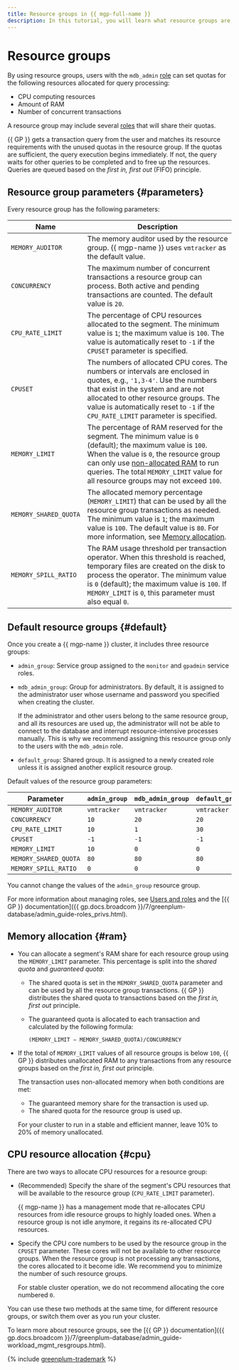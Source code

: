 ```yaml
---
title: Resource groups in {{ mgp-full-name }}
description: In this tutorial, you will learn what resource groups are, what parameters they have, and how memory is allocated between them.
---
```


# Resource groups

By using resource groups, users with the `mdb_admin` [role](cluster-users.md#mdb_admin) can set quotas for the following resources allocated for query processing:

* CPU computing resources
* Amount of RAM
* Number of concurrent transactions

A resource group may include several [roles](cluster-users.md) that will share their quotas.


{{ GP }} gets a transaction query from the user and matches its resource requirements with the unused quotas in the resource group. If the quotas are sufficient, the query execution begins immediately. If not, the query waits for other queries to be completed and to free up the resources. Queries are queued based on the _first in, first out_ (FIFO) principle.

## Resource group parameters {#parameters}

Every resource group has the following parameters:

| Name            | Description |
| -----               | ----- |
| `MEMORY_AUDITOR`      | The memory auditor used by the resource group. {{ mgp-name }} uses `vmtracker` as the default value. |
| `CONCURRENCY`         | The maximum number of concurrent transactions a resource group can process. Both active and pending transactions are counted. The default value is `20`. |
| `CPU_RATE_LIMIT`      | The percentage of CPU resources allocated to the segment. The minimum value is `1`; the maximum value is `100`. The value is automatically reset to `-1` if the `CPUSET` parameter is specified. |
| `CPUSET`              | The numbers of allocated CPU cores. The numbers or intervals are enclosed in quotes, e.g., `'1,3-4'`. Use the numbers that exist in the system and are not allocated to other resource groups. The value is automatically reset to `-1` if the `CPU_RATE_LIMIT` parameter is specified. |
| `MEMORY_LIMIT`        | The percentage of RAM reserved for the segment. The minimum value is `0` (default); the maximum value is `100`. When the value is `0`, the resource group can only use [non-allocated RAM](#ram) to run queries. The total `MEMORY_LIMIT` value for all resource groups may not exceed `100`. |
| `MEMORY_SHARED_QUOTA` | The allocated memory percentage (`MEMORY_LIMIT`) that can be used by all the resource group transactions as needed. The minimum value is `1`; the maximum value is `100`. The default value is `80`. For more information, see [Memory allocation](#ram). |
| `MEMORY_SPILL_RATIO` | The RAM usage threshold per transaction operator. When this threshold is reached, temporary files are created on the disk to process the operator. The minimum value is `0` (default); the maximum value is `100`. If `MEMORY_LIMIT` is `0`, this parameter must also equal `0`. |

## Default resource groups {#default}

Once you create a {{ mgp-name }} cluster, it includes three resource groups:

* `admin_group`: Service group assigned to the `monitor` and `gpadmin` service roles.
* `mdb_admin_group`: Group for administrators. By default, it is assigned to the administrator user whose username and password you specified when creating the cluster.

    If the administrator and other users belong to the same resource group, and all its resources are used up, the administrator will not be able to connect to the database and interrupt resource-intensive processes manually. This is why we recommend assigning this resource group only to the users with the `mdb_admin` role.

* `default_group`: Shared group. It is assigned to a newly created role unless it is assigned another explicit resource group.

Default values of the resource group parameters:

| Parameter              | `admin_group` | `mdb_admin_group` | `default_group` |
| --------------------- | -----------   | ----------- | ----------- |
| `MEMORY_AUDITOR`      | `vmtracker`   | `vmtracker` | `vmtracker` |
| `CONCURRENCY`         | `10`          | `20`        | `20`        |
| `CPU_RATE_LIMIT`      | `10`          | `1`         | `30`        |
| `CPUSET`              | `-1`          | `-1`        | `-1`        |
| `MEMORY_LIMIT`        | `10`          | `0`         | `0`         |
| `MEMORY_SHARED_QUOTA` | `80`          | `80`        | `80`        |
| `MEMORY_SPILL_RATIO`  | `0`           | `0`         | `0`         |

You cannot change the values of the `admin_group` resource group.

For more information about managing roles, see [Users and roles](./cluster-users.md) and the [{{ GP }} documentation]({{ gp.docs.broadcom }}/7/greenplum-database/admin_guide-roles_privs.html).

## Memory allocation {#ram}

* You can allocate a segment's RAM share for each resource group using the `MEMORY_LIMIT` parameter. This percentage is split into the _shared quota_ and _guaranteed quota_:

    * The shared quota is set in the `MEMORY_SHARED_QUOTA` parameter and can be used by all the resource group transactions. {{ GP }} distributes the shared quota to transactions based on the _first in, first out_ principle.
    * The guaranteed quota is allocated to each transaction and calculated by the following formula:

        `(MEMORY_LIMIT − MEMORY_SHARED_QUOTA)/CONCURRENCY`

* If the total of `MEMORY_LIMIT` values of all resource groups is below `100`, {{ GP }} distributes unallocated RAM to any transactions from any resource groups based on the _first in, first out_ principle.

    The transaction uses non-allocated memory when both conditions are met:

    * The guaranteed memory share for the transaction is used up.
    * The shared quota for the resource group is used up.


    For your cluster to run in a stable and efficient manner, leave 10% to 20% of memory unallocated.

## CPU resource allocation {#cpu}

There are two ways to allocate CPU resources for a resource group:

* (Recommended) Specify the share of the segment's CPU resources that will be available to the resource group (`CPU_RATE_LIMIT` parameter).

    {{ mgp-name }} has a management mode that re-allocates CPU resources from idle resource groups to highly loaded ones. When a resource group is not idle anymore, it regains its re-allocated CPU resources.

* Specify the CPU core numbers to be used by the resource group in the `CPUSET` parameter. These cores will not be available to other resource groups. When the resource group is not processing any transactions, the cores allocated to it become idle. We recommend you to minimize the number of such resource groups.

    For stable cluster operation, we do not recommend allocating the core numbered `0`.

You can use these two methods at the same time, for different resource groups, or switch them over as you run your cluster.

To learn more about resource groups, see the [{{ GP }} documentation]({{ gp.docs.broadcom }}/7/greenplum-database/admin_guide-workload_mgmt_resgroups.html).

{% include [greenplum-trademark](../../_includes/mdb/mgp/trademark.md) %}
